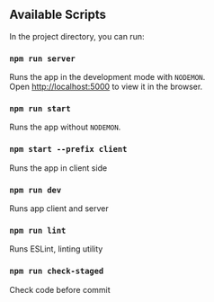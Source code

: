 ## Available Scripts

In the project directory, you can run:

### `npm run server`

Runs the app in the development mode with `NODEMON`.<br>
Open [http://localhost:5000](http://localhost:5000) to view it in the browser.

### `npm run start`

Runs the app without `NODEMON`.

### `npm start --prefix client`

Runs the app in client side

### `npm run dev`

Runs app client and server

### `npm run lint`

Runs ESLint, linting utility

### `npm run check-staged`

Check code before commit
